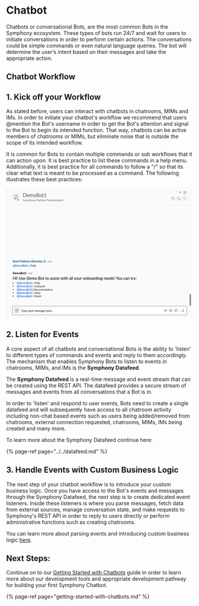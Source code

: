 # Chatbot

Chatbots or conversational Bots, are the most common Bots in the Symphony ecosystem. These types of bots run 24/7 and wait for users to initiate conversations in order to perform certain actions. The conversations could be simple commands or even natural language queries. The bot will determine the user’s intent based on their messages and take the appropriate action.

## Chatbot Workflow

## 1.  Kick off your Workflow

As stated before, users can interact with chatbots in chatrooms, MIMs and IMs. In order to initiate your chatbot's workflow we recommend that users @mention the Bot's username in order to get the Bot's attention and signal to the Bot to begin its intended function. That way, chatbots can be active members of chatrooms or MIMs, but eliminate noise that is outside the scope of its intended workflow.

It is common for Bots to contain multiple commands or sub workflows that it can action upon. It is best practice to list these commands in a help menu. Additionally, it is best practice for all commands to follow a "/" so that its clear what text is meant to be processed as a command. The following illustrates these best practices:

![](../../../.gitbook/assets/screen-shot-2020-07-09-at-2.31.12-pm.png)

## 2.  Listen for Events

A core aspect of all chatbots and conversational Bots is the ability to 'listen' to different types of commands and events and reply to them accordingly. The mechanism that enables Symphony Bots to listen to events in chatrooms, MIMs, and IMs is the **Symphony Datafeed**.

The **Symphony Datafeed** is a real-time message and event stream that can be created using the REST API. The datafeed provides a secure stream of messages and events from all conversations that a Bot is in.

In order to 'listen' and respond to user events, Bots need to create a single datafeed and will subsequently have access to all chatroom activity including non-chat based events such as users being added/removed from chatrooms, external connection requested, chatrooms, MIMs, IMs being created and many more.

To learn more about the Symphony Datafeed continue here:

{% page-ref page="../../datafeed.md" %}

## 3.  Handle Events with Custom Business Logic

The next step of your chatbot workflow is to introduce your custom business logic. Once you have access to the Bot's events and messages through the Symphony Datafeed, the next step is to create dedicated event listeners. Inside these listeners is where you parse messages, fetch data from external sources, manage conversation state, and make requests to Symphony's REST API in order to reply to users directly or perform administrative functions such as creating chatrooms.

You can learn more about parsing events and introducing custom business logic [here](../../datafeed.md#handling-events).

## Next Steps:

Continue on to our [Getting Started with Chatbots](getting-started-with-chatbots.md) guide in order to learn more about our development tools and appropriate development pathway for building your first Symphony Chatbot.

{% page-ref page="getting-started-with-chatbots.md" %}

